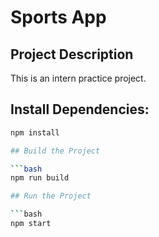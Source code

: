 # Sports App

## Project Description

This is an intern practice project.

## Install Dependencies:

```bash
npm install

## Build the Project

```bash
npm run build

## Run the Project

```bash
npm start
